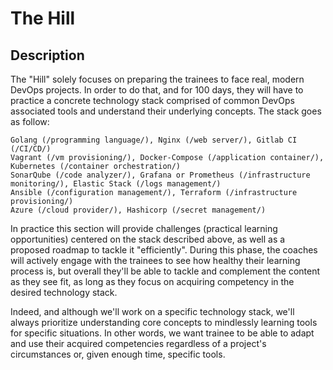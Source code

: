# The Hill
## Description

The "Hill" solely focuses on preparing the trainees to face real, modern DevOps projects. In order to do that, and for 100 days, they will have to practice a concrete technology stack comprised of common DevOps associated tools and understand their underlying concepts. The stack goes as follow:

    Golang (/programming language/), Nginx (/web server/), Gitlab CI (/CI/CD/)
    Vagrant (/vm provisioning/), Docker-Compose (/application container/), Kubernetes (/container orchestration/)
    SonarQube (/code analyzer/), Grafana or Prometheus (/infrastructure monitoring/), Elastic Stack (/logs management/)
    Ansible (/configuration management/), Terraform (/infrastructure provisioning/)
    Azure (/cloud provider/), Hashicorp (/secret management/)

In practice this section will provide challenges (practical learning opportunities) centered on the stack described above, as well as a proposed roadmap to tackle it "efficiently". During this phase, the coaches will actively engage with the trainees to see how healthy their learning process is, but overall they'll be able to tackle and complement the content as they see fit, as long as they focus on acquiring competency in the desired technology stack.

Indeed, and although we'll work on a specific technology stack, we'll always prioritize understanding core concepts to mindlessly learning tools for specific situations. In other words, we want trainee to be able to adapt and use their acquired competencies regardless of a project's circumstances or, given enough time, specific tools.